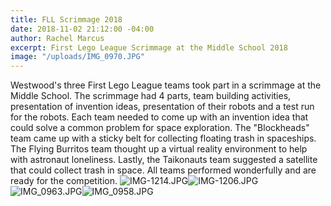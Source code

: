 ```yaml
---
title: FLL Scrimmage 2018
date: 2018-11-02 21:12:00 -04:00
author: Rachel Marcus
excerpt: First Lego League Scrimmage at the Middle School 2018
image: "/uploads/IMG_0970.JPG"
---
```


Westwood's three First Lego League teams took part in a scrimmage at the Middle School. The scrimmage had 4 parts, team building activities, presentation of invention ideas, presentation of their robots and a test run for the robots. Each team needed to come up with an invention idea that could solve a common problem for space exploration. The "Blockheads" team came up with a sticky belt for collecting floating trash in spaceships. The Flying Burritos team thought up a virtual reality environment to help with astronaut loneliness. Lastly, the Taikonauts team suggested a satellite that could collect trash in space. All teams performed wonderfully and are ready for the competition. 
![IMG-1214.JPG](/uploads/IMG-1214.JPG)![IMG-1206.JPG](/uploads/IMG-1206.JPG)![IMG_0963.JPG](/uploads/IMG_0963.JPG)![IMG_0958.JPG](/uploads/IMG_0958.JPG)